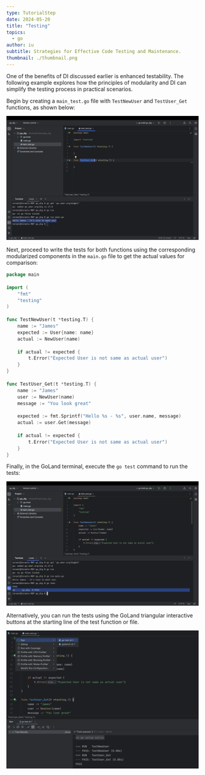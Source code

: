 ```yaml
---
type: TutorialStep
date: 2024-05-20
title: "Testing"
topics:
  - go
author: iu
subtitle: Strategies for Effective Code Testing and Maintenance.
thumbnail: ./thumbnail.png
---
```


One of the benefits of DI discussed earlier is enhanced testability. The following example explores how the principles of modularity and DI can simplify the testing process in practical scenarios.

Begin by creating a `main_test.go` file with `TestNewUser` and `TestUser_Get` functions, as shown below:

![Create test file and functions](./images/1.png)

Next, proceed to write the tests for both functions using the corresponding modularized components in the `main.go` file to get the actual values for comparison:

```go
package main

import (
	"fmt"
	"testing"
)

func TestNewUser(t *testing.T) {
	name := "James"
	expected := User{name: name}
	actual := NewUser(name)

	if actual != expected {
    	t.Error("Expected User is not same as actual user")
	}
}

func TestUser_Get(t *testing.T) {
	name := "James"
	user := NewUser(name)
	message := "You look great"

	expected := fmt.Sprintf("Hello %s - %s", user.name, message)
	actual := user.Get(message)

	if actual != expected {
    	t.Error("Expected User is not same as actual user")
	}
}
```

Finally, in the GoLand terminal, execute the `go test` command to run the tests:

![Test result](./images/2.png)

Alternatively, you can run the tests using the GoLand triangular interactive buttons at the starting line of the test function or file.

![Test result](./images/3.png)

